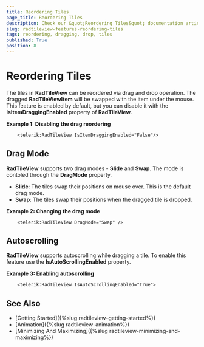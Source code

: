 ```yaml
---
title: Reordering Tiles
page_title: Reordering Tiles
description: Check our &quot;Reordering Tiles&quot; documentation article for the RadTileView {{ site.framework_name }} control.
slug: radtileview-features-reordering-tiles
tags: reordering, dragging, drop, tiles
published: True
position: 8
---
```


# Reordering Tiles

The tiles in __RadTileView__ can be reordered via drag and drop operation. The dragged __RadTileViewItem__ will be swapped with the item under the mouse. This feature is enabled by default, but you can disable it with the __IsItemDraggingEnabled__ property of __RadTileView__.

__Example 1: Disabling the drag reordering__
```XAML
	<telerik:RadTileView IsItemDraggingEnabled="False"/>
```

## Drag Mode

__RadTileView__ supports two drag modes - __Slide__ and __Swap__. The mode is contoled through the __DragMode__ property.

* __Slide__: The tiles swap their positions on mouse over. This is the default drag mode.
* __Swap__: The tiles swap their positions when the dragged tile is dropped.

__Example 2: Changing the drag mode__
```XAML
	<telerik:RadTileView DragMode="Swap" />
```
	
## Autoscrolling	

__RadTileView__ supports autoscrolling while dragging a tile. To enable this feature use the __IsAutoScrollingEnabled__ property.

__Example 3: Enabling autoscrolling__
```XAML
	<telerik:RadTileView IsAutoScrollingEnabled="True">
```

## See Also

* [Getting Started]({%slug radtileview-getting-started%})
* [Animation]({%slug radtileview-animation%})
* [Minimizing And Maximizing]({%slug radtileview-minimizing-and-maximizing%})
